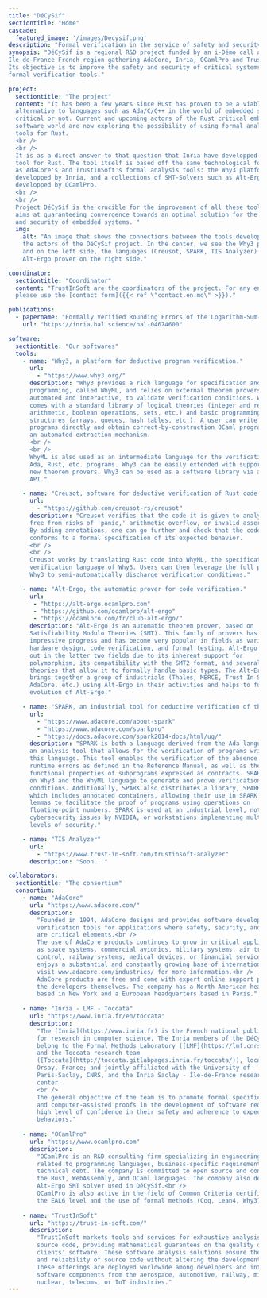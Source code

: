 ```yaml
---
title: "DéCySif"
sectiontitle: "Home"
cascade:
  featured_image: '/images/Decysif.png'
description: "Formal verification in the service of safety and security"
synopsis: "DéCySif is a regional R&D project funded by an i-Démo call and the
Ile-de-France French region gathering AdaCore, Inria, OCamlPro and TrustInSoft.
Its objective is to improve the safety and security of critical systems using
formal verification tools."

project:
  sectiontitle: "The project"
  content: "It has been a few years since Rust has proven to be a viable
  alternative to languages such as Ada/C/C++ in the world of embedded software,
  critical or not. Current and upcoming actors of the Rust critical embedded
  software world are now exploring the possibility of using formal analysis
  tools for Rust.
  <br />
  <br />
  It is as a direct answer to that question that Inria have developped Creusot, a
  tool for Rust. The tool itself is based off the same technological foundations
  as AdaCore's and TrustInSoft's formal analysis tools: the Why3 platform,
  developped by Inria, and a collections of SMT-Solvers such as Alt-Ergo,
  developped by OCamlPro.
  <br />
  <br />
  Project DéCySif is the crucible for the improvement of all these tools and
  aims at guaranteeing convergence towards an optimal solution for the safety
  and security of embedded systems. "
  img:
    alt: "An image that shows the connections between the tools developed by
    the actors of the DéCySif project. In the center, we see the Why3 platform,
    and on the left side, the languages (Creusot, SPARK, TIS Analyzer) and the
    Alt-Ergo prover on the right side."

coordinator:
  sectiontitle: "Coordinator"
  content: "TrustInSoft are the coordinators of the project. For any enquiry,
  please use the [contact form]({{< ref \"contact.en.md\" >}})."

publications:
  - papername: "Formally Verified Rounding Errors of the Logarithm-Sum-Exponential Function"
    url: "https://inria.hal.science/hal-04674600"

software:
  sectiontitle: "Our softwares"
  tools:
    - name: "Why3, a platform for deductive program verification."
      url:
        - "https://www.why3.org/"
      description: "Why3 provides a rich language for specification and
      programming, called WhyML, and relies on external theorem provers, both
      automated and interactive, to validate verification conditions. Why3
      comes with a standard library of logical theories (integer and real
      arithmetic, boolean operations, sets, etc.) and basic programming data
      structures (arrays, queues, hash tables, etc.). A user can write WhyML
      programs directly and obtain correct-by-construction OCaml programs via
      an automated extraction mechanism.
      <br />
      <br />
      WhyML is also used as an intermediate language for the verification of C,
      Ada, Rust, etc. programs. Why3 can be easily extended with support for
      new theorem provers. Why3 can be used as a software library via an OCaml
      API."

    - name: "Creusot, software for deductive verification of Rust code."
      url:
        - "https://github.com/creusot-rs/creusot"
      description: "Creusot verifies that the code it is given to analyze is
      free from risks of 'panic,' arithmetic overflow, or invalid assertions.
      By adding annotations, one can go further and check that the code
      conforms to a formal specification of its expected behavior.
      <br />
      <br />
      Creusot works by translating Rust code into WhyML, the specification and
      verification language of Why3. Users can then leverage the full power of
      Why3 to semi-automatically discharge verification conditions."

    - name: "Alt-Ergo, the automatic prover for code verification."
      url:
       - "https://alt-ergo.ocamlpro.com"
       - "https://github.com/ocamlpro/alt-ergo"
       - "https://ocamlpro.com/fr/club-alt-ergo/"
      description: "Alt-Ergo is an automatic theorem prover, based on
      Satisfiability Modulo Theories (SMT). This family of provers has made
      impressive progress and has become very popular in fields as varied as
      hardware design, code verification, and formal testing. Alt-Ergo stands
      out in the latter two fields due to its inherent support for
      polymorphism, its compatibility with the SMT2 format, and several
      theories that allow it to formally handle basic types. The Alt-Ergo Club
      brings together a group of industrials (Thales, MERCE, Trust In Soft,
      AdaCore, etc.) using Alt-Ergo in their activities and helps to fund the
      evolution of Alt-Ergo."

    - name: "SPARK, an industrial tool for deductive verification of the Ada language."
      url:
        - "https://www.adacore.com/about-spark"
        - "https://www.adacore.com/sparkpro"
        - "https://docs.adacore.com/spark2014-docs/html/ug/"
      description: "SPARK is both a language derived from the Ada language and
      an analysis tool that allows for the verification of programs written in
      this language. This tool enables the verification of the absence of
      runtime errors as defined in the Reference Manual, as well as the
      functional properties of subprograms expressed as contracts. SPARK relies
      on Why3 and the WhyML language to generate and prove verification
      conditions. Additionally, SPARK also distributes a library, SPARKlib,
      which includes annotated containers, allowing their use in SPARK code, or
      lemmas to facilitate the proof of programs using operations on
      floating-point numbers. SPARK is used at an industrial level, notably for
      cybersecurity issues by NVIDIA, or workstations implementing multiple
      levels of security."    

    - name: "TIS Analyzer"
      url:
        - "https://www.trust-in-soft.com/trustinsoft-analyzer"
      description: "Soon..."

collaborators:
  sectiontitle: "The consortium"
  consortium:
    - name: "AdaCore"
      url: "https://www.adacore.com/"
      description:
        "Founded in 1994, AdaCore designs and provides software development and
        verification tools for applications where safety, security, and reliability
        are critical elements.<br />
        The use of AdaCore products continues to grow in critical applications such
        as space systems, commercial avionics, military systems, air traffic
        control, railway systems, medical devices, or financial services. AdaCore
        enjoys a substantial and constantly growing base of international clients;
        visit www.adacore.com/industries/ for more information.<br />
        AdaCore products are free and come with expert online support provided by
        the developers themselves. The company has a North American headquarters
        based in New York and a European headquarters based in Paris."
    
    - name: "Inria - LMF - Toccata"
      url: "https://www.inria.fr/en/toccata"
      description: 
        "The [Inria](https://www.inria.fr) is the French national public institute
        for research in computer science. The Inria members of the DéCySif project
        belong to the Formal Methods Laboratory ([LMF](https://lmf.cnrs.fr/))
        and the Toccata research team
        ([Toccata](http://toccata.gitlabpages.inria.fr/toccata/)), located in
        Orsay, France; and jointly affiliated with the University of
        Paris-Saclay, CNRS, and the Inria Saclay - Île-de-France research
        center.
        <br />
        The general objective of the team is to promote formal specifications
        and computer-assisted proofs in the development of software requiring a
        high level of confidence in their safety and adherence to expected
        behaviors."
    
    - name: "OCamlPro"
      url: "https://www.ocamlpro.com"
      description:
        "OCamlPro is an R&D consulting firm specializing in engineering problems
        related to programming languages, business-specific requirements, or
        technical debt. The company is committed to open source and contributes to
        the Rust, WebAssembly, and OCaml languages. The company also develops the
        Alt-Ergo SMT solver used in DéCySif.<br />
        OCamlPro is also active in the field of Common Criteria certification at
        the EAL6 level and the use of formal methods (Coq, Lean4, Why3)."
    
    - name: "TrustInSoft"
      url: "https://trust-in-soft.com/"
      description:
        "TrustInSoft markets tools and services for exhaustive analysis of C and C++
        source code, providing mathematical guarantees on the quality of their
        clients' software. These software analysis solutions ensure the security
        and reliability of source code without altering the development process.
        These offerings are deployed worldwide among developers and integrators of
        software components from the aerospace, automotive, railway, military,
        nuclear, telecoms, or IoT industries."
---
```

